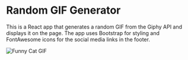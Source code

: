 <h1>Random GIF Generator</h1>
<p>This is a React app that generates a random GIF from the Giphy API and displays it on the page. The app uses Bootstrap for styling and FontAwesome icons for the social media links in the footer.</p>

![Funny Cat GIF](https://media.giphy.com/media/jQeY3sT25YsvCeYXrb/giphy.gif)
